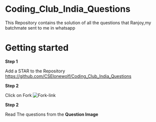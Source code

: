 # Coding_Club_India_Questions
This Repository contains the solution of all the questions that Ranjoy,my batchmate sent to me in whatsapp

# Getting started

**Step 1**

Add a STAR to the Repository https://github.com/CSElonewolf/Coding_Club_India_Questions

**Step 2**

Click on Fork ![Fork-link](https://github-images.s3.amazonaws.com/help/bootcamp/Bootcamp-Fork.png)

**Step 2**

Read The questions from the **Question Image**
